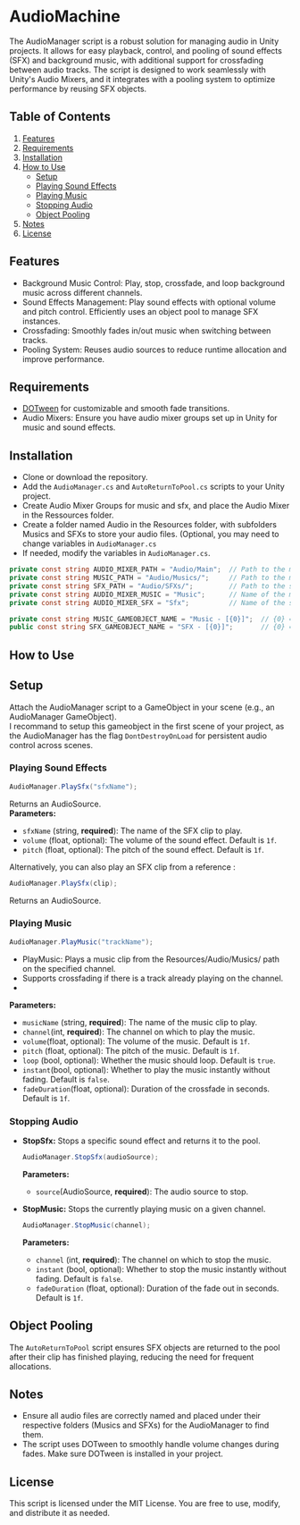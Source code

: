 # AudioMachine
The AudioManager script is a robust solution for managing audio in Unity projects. It allows for easy playback, control, and pooling of sound effects (SFX) and background music, with additional support for crossfading between audio tracks. The script is designed to work seamlessly with Unity's Audio Mixers, and it integrates with a pooling system to optimize performance by reusing SFX objects.

## Table of Contents
1. [Features](#features)
2. [Requirements](#requirements)
3. [Installation](#installation)
4. [How to Use](#how-to-use)
   - [Setup](#setup)
   - [Playing Sound Effects](#playing-sound-effects)
   - [Playing Music](#playing-music)
   - [Stopping Audio](#stopping-audio)
   - [Object Pooling](#object-pooling)
5. [Notes](#notes)
6. [License](#license)

## Features
- Background Music Control: Play, stop, crossfade, and loop background music across different channels.
- Sound Effects Management: Play sound effects with optional volume and pitch control. Efficiently uses an object pool to manage SFX instances.
- Crossfading: Smoothly fades in/out music when switching between tracks.
- Pooling System: Reuses audio sources to reduce runtime allocation and improve performance.

## Requirements
- [DOTween](https://dotween.demigiant.com/) for customizable and smooth fade transitions.
- Audio Mixers: Ensure you have audio mixer groups set up in Unity for music and sound effects.

## Installation
- Clone or download the repository.
- Add the `AudioManager.cs` and `AutoReturnToPool.cs` scripts to your Unity project.
- Create Audio Mixer Groups for music and sfx, and place the Audio Mixer in the Ressources folder.
- Create a folder named Audio in the Resources folder, with subfolders Musics and SFXs to store your audio files. (Optional, you may need to change variables in `AudioManager.cs`
- If needed, modify the variables in `AudioManager.cs`.
``` C#
private const string AUDIO_MIXER_PATH = "Audio/Main";  // Path to the main audio mixer
private const string MUSIC_PATH = "Audio/Musics/";     // Path to the musics
private const string SFX_PATH = "Audio/SFXs/";         // Path to the sfxs
private const string AUDIO_MIXER_MUSIC = "Music";      // Name of the music mixer group
private const string AUDIO_MIXER_SFX = "Sfx";          // Name of the sfx mixer group

private const string MUSIC_GAMEOBJECT_NAME = "Music - [{0}]";  // {0} = Music channel id
public const string SFX_GAMEOBJECT_NAME = "SFX - [{0}]";       // {0} = SFX name
```

## How to Use
## Setup
Attach the AudioManager script to a GameObject in your scene (e.g., an AudioManager GameObject).<br>
I recommand to setup this gameobject in the first scene of your project, as the AudioManager has the flag `DontDestroyOnLoad` for persistent audio control across scenes.

### Playing Sound Effects
``` C#
AudioManager.PlaySfx("sfxName");
```
Returns an AudioSource. </br>
**Parameters:**
- `sfxName` (string, **required**): The name of the SFX clip to play.
- `volume` (float, optional): The volume of the sound effect. Default is `1f`.
- `pitch` (float, optional): The pitch of the sound effect. Default is `1f`.

Alternatively, you can also play an SFX clip from a reference :
``` C#
AudioManager.PlaySfx(clip);
```
Returns an AudioSource. </br>

### Playing Music
``` C#
AudioManager.PlayMusic("trackName");
```
- PlayMusic: Plays a music clip from the Resources/Audio/Musics/ path on the specified channel.
- Supports crossfading if there is a track already playing on the channel.
- 
**Parameters:**
- `musicName` (string, **required**): The name of the music clip to play.
- `channel`(int, **required**): The channel on which to play the music.
- `volume`(float, optional): The volume of the music. Default is `1f`.
- `pitch` (float, optional): The pitch of the music. Default is `1f`.
- `loop` (bool, optional): Whether the music should loop. Default is `true`.
- `instant`(bool, optional): Whether to play the music instantly without fading. Default is `false`.
- `fadeDuration`(float, optional): Duration of the crossfade in seconds. Default is `1f`.

### Stopping Audio
- **StopSfx:** Stops a specific sound effect and returns it to the pool.
  ``` C#
  AudioManager.StopSfx(audioSource);
  ```
  **Parameters:**
  - `source`(AudioSource, **required**): The audio source to stop.
  
- **StopMusic:** Stops the currently playing music on a given channel.
  ``` C#
  AudioManager.StopMusic(channel);
  ```
  **Parameters:**
  - `channel` (int, **required**): The channel on which to stop the music.
  - `instant` (bool, optional): Whether to stop the music instantly without fading. Default is `false`.
  - `fadeDuration` (float, optional): Duration of the fade out in seconds. Default is `1f`.
    
## Object Pooling
The `AutoReturnToPool` script ensures SFX objects are returned to the pool after their clip has finished playing, reducing the need for frequent allocations.

## Notes
- Ensure all audio files are correctly named and placed under their respective folders (Musics and SFXs) for the AudioManager to find them.
- The script uses DOTween to smoothly handle volume changes during fades. Make sure DOTween is installed in your project.

## License
This script is licensed under the MIT License. You are free to use, modify, and distribute it as needed.




  
